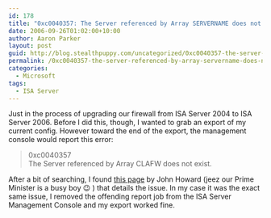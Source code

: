 ```yaml
---
id: 178
title: "0xc0040357: The Server referenced by Array SERVERNAME does not exist"
date: 2006-09-26T01:02:00+10:00
author: Aaron Parker
layout: post
guid: http://blog.stealthpuppy.com/uncategorized/0xc0040357-the-server-referenced-by-array-servername-does-not-exist
permalink: /0xc0040357-the-server-referenced-by-array-servername-does-not-exist/
categories:
  - Microsoft
tags:
  - ISA Server
---
```

Just in the process of upgrading our firewall from ISA Server 2004 to ISA Server 2006. Before I did this, though, I wanted to grab an export of my current config. However toward the end of the export, the management console would report this error:

> 0xc0040357  
> The Server referenced by Array CLAFW does not exist.

After a bit of searching, I found [this page](http://blogs.technet.com/jhoward/archive/2005/05/30/405484.aspx) by John Howard (jeez our Prime Minister is a busy boy 😉 ) that details the issue. In my case it was the exact same issue, I removed the offending report job from the ISA Server Management Console and my export worked fine.